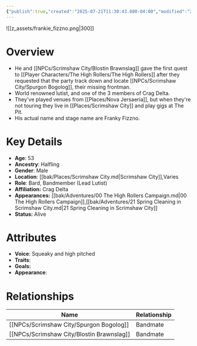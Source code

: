 ```yaml
---
{"publish":true,"created":"2025-07-21T11:30:43.000-04:00","modified":"2025-10-17T10:18:28.943-04:00","cssclasses":""}
---
```


![[z_assets/frankie_fizzno.png|300]]

# Overview
 - He and [[NPCs/Scrimshaw City/Blostin Brawnslag]] gave the first quest to [[Player Characters/The High Rollers/The High Rollers]] after they requested that the party track down and locate [[NPCs/Scrimshaw City/Spurgon Bogolog]], their missing frontman.
- World renowned lutist, and one of the 3 members of Crag Delta.
- They've played venues from [[Places/Nova Jersaeria]], but when they're not touring they live in [[Places/Scrimshaw City]] and play gigs at The Pit.
- His actual name and stage name are Franky Fizzno.

# Key Details
- **Age**: 53
- **Ancestry**: Halfling
- **Gender**: Male
- **Location**: [[bak/Places/Scrimshaw City.md\|Scrimshaw City]],Varies
- **Role**: Bard, Bandmember (Lead Lutist)
- **Affiliation:** Crag Delta
- **Appearances:** [[bak/Adventures/00 The High Rollers Campaign.md\|00 The High Rollers Campaign]],[[bak/Adventures/21 Spring Cleaning in Scrimshaw City.md\|21 Spring Cleaning in Scrimshaw City]]
- **Status:** Alive

# Attributes
- **Voice**: Squeaky and high pitched
- **Traits**: 
- **Goals:** 
- **Appearance**: 

# Relationships

| Name                  | Relationship |
| --------------------- | ------------ |
| [[NPCs/Scrimshaw City/Spurgon Bogolog]]   | Bandmate     |
| [[NPCs/Scrimshaw City/Blostin Brawnslag]] | Bandmate     |
